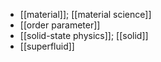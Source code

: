 - [[material]]; [[material science]]
- [[order parameter]]
- [[solid-state physics]]; [[solid]]
- [[superfluid]]
